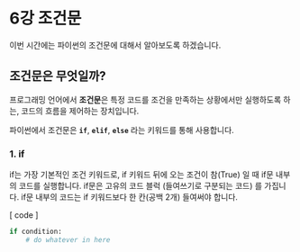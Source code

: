 # 6강 조건문
이번 시간에는 파이썬의 조건문에 대해서 알아보도록 하겠습니다.

## 조건문은 무엇일까?
프로그래밍 언어에서 **조건문**은 특정 코드를 조건을 만족하는 상황에서만 실행하도록 하는, 코드의 흐름을 제어하는 장치입니다.

파이썬에서 조건문은 **`if`**, **`elif`**, **`else`** 라는 키워드를 통해 사용합니다. 

### 1. if
if는 가장 기본적인 조건 키워드로, if 키워드 뒤에 오는 조건이 참(True) 일 때 if문 내부의 코드를 실행합니다.
if문은 고유의 코드 블럭 (들여쓰기로 구분되는 코드) 를 가집니다. if문 내부의 코드는 if 키워드보다 한 칸(공백 2개) 들여써야 합니다.

[ code ]
```python
if condition:
    # do whatever in here
```
